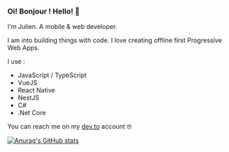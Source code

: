 ### Oi! Bonjour ! Hello! 👋

I'm Julien. A mobile & web developer.

I am into building things with code. I love creating offline first Progressive Web Apps.

I use :

+ JavaScript / TypeScript
+ VueJS
+ React Native
+ NestJS
+ C#
+ .Net Core

You can reach me on my [dev.to](https://dev.to/jcalixte) account 🤓

[![Anurag's GitHub stats](https://github-readme-stats.vercel.app/api?username=jcalixte&show_icons=true&theme=blue-green&hide_border=true)](https://github.com/anuraghazra/github-readme-stats)

<!--
**jcalixte/jcalixte** is a ✨ _special_ ✨ repository because its `README.md` (this file) appears on your GitHub profile.

Here are some ideas to get you started:

- 🔭 I’m currently working on ...
- 🌱 I’m currently learning ...
- 👯 I’m looking to collaborate on ...
- 🤔 I’m looking for help with ...
- 💬 Ask me about ...
- 📫 How to reach me: ...
- 😄 Pronouns: ...
- ⚡ Fun fact: ...
-->
